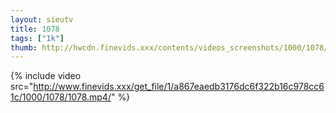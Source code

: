 ```yaml
--- 
layout: sieutv
title: 1078
tags: ["1k"]
thumb: http://hwcdn.finevids.xxx/contents/videos_screenshots/1000/1078/preview.mp4.jpg
---
```

{% include video src="http://www.finevids.xxx/get_file/1/a867eaedb3176dc6f322b16c978cc61c/1000/1078/1078.mp4/" %} 
